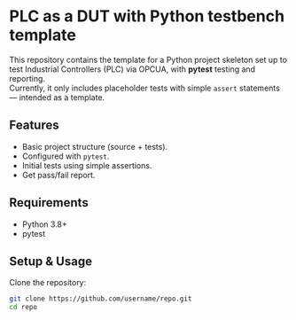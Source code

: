 # PLC as a DUT with Python testbench template

This repository contains the template for a Python project skeleton set up to test Industrial Controllers (PLC) via OPCUA, with **pytest** testing and reporting.  
Currently, it only includes placeholder tests with simple `assert` statements — intended as a template.

## Features
- Basic project structure (source + tests).
- Configured with `pytest`.
- Initial tests using simple assertions.
- Get pass/fail report.

## Requirements
- Python 3.8+
- pytest

## Setup & Usage
Clone the repository:
```bash
git clone https://github.com/username/repo.git
cd repo
